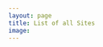 ```yaml
---
layout: page
title: List of all Sites
image:
---
```

<!-- 
<ol>
    <li><b>Infozy</b></li>
		<ol>
			<a href="https://focuspocus.tk" target="_blank"><li>Income Tax Help Website</li></a>
			<a href="https://focuspocus.tk" target="_blank"><li>GST Help Website</li></a>
			<a href="https://focuspocus.tk" target="_blank"><li>CA Professionals Website</li></a>
			<a href="https://focuspocus.tk" target="_blank"><li>CA Student Website</li></a>
			<a href="https://tech.focuspocus.tk" target="_blank"><li>Tech Updates Website</li></a>
			<a href="https://snaps.focuspocus.tk" target="_blank"><li>Photography Website</li></a>
			<a href="https://focuspocus.tk" target="_blank"><li>Finance Update Website</li></a>
			<a href="https://creators.focuspocus.tk" target="_blank"><li>News From the Creators</li></a>
			<a href="https://gadgets.focuspocus.tk" target="_blank"><li>Gadget Review Website</li></a>
		</ol>
		<a href="https://about.focuspocus.tk/#about" target="_blank"><li><b>About the Website</b></li></a>
		<a href="https://about.focuspocus.tk/#contact" target="_blank"><li><b>Contact the Website's Author</b></li></a>
</ol> -->